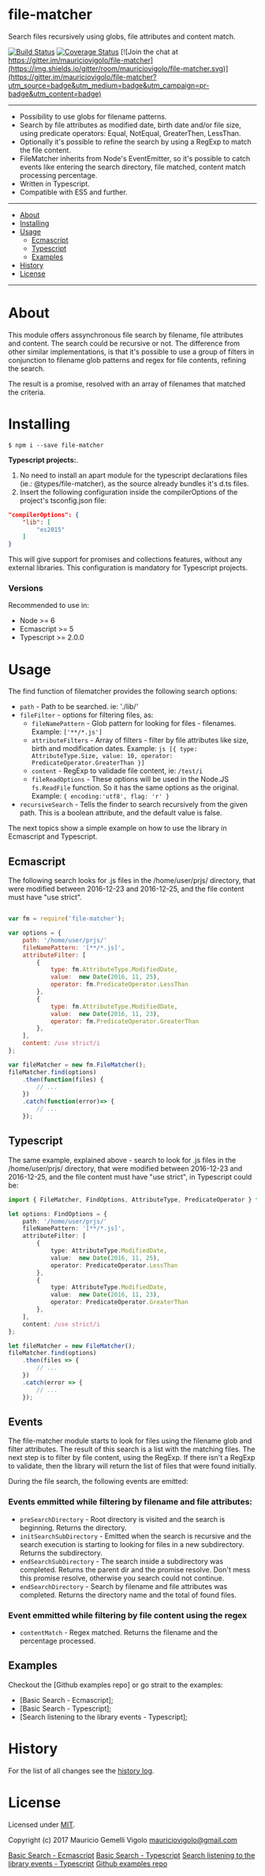 file-matcher
=====================
Search files recursively using globs, file attributes and content match.


[![Build Status](https://travis-ci.org/mauriciovigolo/file-matcher.svg?branch=master)](https://travis-ci.org/mauriciovigolo/file-matcher)
[![Coverage Status](https://coveralls.io/repos/github/mauriciovigolo/file-matcher/badge.svg?branch=master)](https://coveralls.io/github/mauriciovigolo/file-matcher?branch=master)
[![Join the chat at https://gitter.im/mauriciovigolo/file-matcher](https://img.shields.io/gitter/room/mauriciovigolo/file-matcher.svg)](https://gitter.im/mauriciovigolo/file-matcher?utm_source=badge&utm_medium=badge&utm_campaign=pr-badge&utm_content=badge)

---

* Possibility to use globs for filename patterns.
* Search by file attributes as modified date, birth date and/or file size, using predicate operators: Equal, NotEqual, GreaterThen, LessThan.
* Optionally it's possible to refine the search by using a RegExp to match the file content.
* FileMatcher inherits from Node's EventEmitter, so it's possible to catch events like entering the search directory, file matched, content match processing percentage.
* Written in Typescript.
* Compatible with ES5 and further.

---

* [About](#about)
* [Installing](#installing)
* [Usage](#usage)
    - [Ecmascript](#ecmascript)
    - [Typescript](#typescript)
    - [Examples](#examples)
* [History](#history)
* [License](#license)

---


# About

This module offers assynchronous file search by filename, file attributes and content. The search could be recursive or not. The difference
from other similar implementations, is that it's possible to use a group of filters in conjunction to filename glob patterns and regex
for file contents, refining the search.

The result is a promise, resolved with an array of filenames that matched the criteria.


# Installing

```
$ npm i --save file-matcher
```
**Typescript projects:**. 
1. No need to install an apart module for the typescript declarations files (ie.: @types/file-matcher),
as the source already bundles it's d.ts files.
2. Insert the following configuration inside the compilerOptions of the project's tsconfig.json file:

``` json
"compilerOptions": {
    "lib": [
        "es2015"
    ]    
}  
```
This will give support for promises and collections features, without any external libraries. This configuration is mandatory for Typescript projects.


### Versions
Recommended to use in:
- Node >= 6
- Ecmascript >= 5
- Typescript >= 2.0.0


# Usage

The find function of filematcher provides the following search options:

* `path` -  Path to be searched. ie: './lib/'
* `fileFilter` -  options for filtering files, as:
    - `fileNamePattern` - Glob pattern for looking for files - filenames. Example: ```['**/*.js'] ```
    - `attributeFilters` - Array of filters - filter by file attributes like size, birth and modification dates. Example: ```js [{ type: AttributeType.Size, value: 10, operator: PredicateOperator.GreaterThan }] ```
    - `content` - RegExp to validade file content, ie: ```/test/i ```
    - `fileReadOptions` - These options will be used in the Node.JS `fs.ReadFile` function. So it has the same options as the original. Example: ```{ encoding:'utf8', flag: 'r' }```
* `recursiveSearch` - Tells the finder to search recursively from the given path. This is a boolean attribute, and the default value is false.

The next topics show a simple example on how to use the library in Ecmascript and Typescript.


## Ecmascript

The following search looks for .js files in the /home/user/prjs/ directory, that were
modified between 2016-12-23 and 2016-12-25, and the file content must have "use strict".


``` javascript

var fm = require('file-matcher');

var options = {
    path: '/home/user/prjs/'
    fileNamePattern: '[**/*.js]',
    attributeFilter: [
        {
            type: fm.AttributeType.ModifiedDate,
            value:  new Date(2016, 11, 25),
            operator: fm.PredicateOperator.LessThan
        },
        {
            type: fm.AttributeType.ModifiedDate,
            value:  new Date(2016, 11, 23),
            operator: fm.PredicateOperator.GreaterThan
        },
    ],
    content: /use strict/i
};

var fileMatcher = new fm.FileMatcher();
fileMatcher.find(options)
    .then(function(files) {
        // ...
    })
    .catch(function(error)=> {
        // ...
    });
```


## Typescript

The same example, explained above - search to look for .js files in the /home/user/prjs/ directory, that were
modified between 2016-12-23 and 2016-12-25, and the file content must have "use strict", in Typescript could
be:


``` typescript
import { FileMatcher, FindOptions, AttributeType, PredicateOperator } from 'file-matcher';

let options: FindOptions = {
    path: '/home/user/prjs/'
    fileNamePattern: '[**/*.js]',
    attributeFilter: [
        {
            type: AttributeType.ModifiedDate,
            value:  new Date(2016, 11, 25),
            operator: PredicateOperator.LessThan
        },
        {
            type: AttributeType.ModifiedDate,
            value:  new Date(2016, 11, 23),
            operator: PredicateOperator.GreaterThan
        },
    ],
    content: /use strict/i
};

let fileMatcher = new FileMatcher();
fileMatcher.find(options)
    .then(files => {
        // ...
    })
    .catch(error => {
        // ...
    });

```


## Events
The file-matcher module starts to look for files using the filename glob and filter attributes. The result of this search is a list with the matching files. The next step is to filter by file content, using the RegExp. If there isn't a RegExp to validate, then the library will return the list of files that were found initially.

During the file search, the following events are emitted:
### Events emmitted while filtering by filename and file attributes:
* `preSearchDirectory` - Root directory is visited and the search is beginning. Returns the directory.
* `initSearchSubDirectory` - Emitted when the search is recursive and the search execution is starting to looking for files in a new subdirectory. Returns the subdirectory.
* `endSearchSubDirectory` - The search inside a subdirectory was completed. Returns the parent dir and the promise resolve. Don't mess this promise resolve, otherwise you search could not continue.
* `endSearchDirectory` - Search by filename and file attributes was completed. Returns the directory name and the total of found files.
### Event emmitted while filtering by file content using the regex
* `contentMatch` - Regex matched. Returns the filename and the percentage processed.


## Examples
Checkout the [Github examples repo] or go strait to the examples:

* [Basic Search - Ecmascript];
* [Basic Search - Typescript];
* [Search listening to the library events - Typescript];


# History
For the list of all changes see the [history log](CHANGELOG.md).


# License

Licensed under [MIT](LICENSE.md).

Copyright (c) 2017 Mauricio Gemelli Vigolo <mauriciovigolo@gmail.com>


[Basic Search - Ecmascript](https://github.com/mauriciovigolo/file-matcher-examples/tree/master/basic-search-es)
[Basic Search - Typescript](https://github.com/mauriciovigolo/file-matcher-examples/tree/master/basic-search-ts)
[Search listening to the library events - Typescript](https://github.com/mauriciovigolo/file-matcher-examples/tree/master/events-search-ts)
[Github examples repo](https://github.com/mauriciovigolo/file-matcher-examples#README)